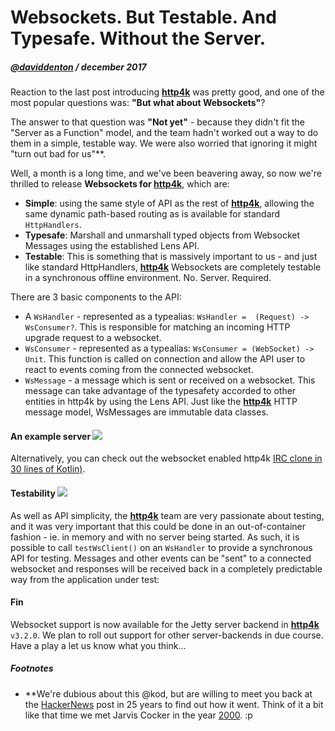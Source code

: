# Websockets. But Testable. And Typesafe. Without the Server.

##### [@daviddenton](http://github.com/daviddenton) / december 2017

Reaction to the last post introducing [**http4k**](https://github.com/http4k/http4k) was pretty good, and one of the most popular questions was: **"But what about Websockets"**?

The answer to that question was **"Not yet"** - because they didn't fit the "Server as a Function" model, and the team hadn't worked out a way to do them in a simple, testable way. We were also worried that ignoring it might "turn out bad for us"**.

Well, a month is a long time, and we've been beavering away, so now we're thrilled to release **Websockets for [**http4k**](https://github.com/http4k/http4k)**, which are:
- **Simple**: using the same style of API as the rest of [**http4k**](https://github.com/http4k/http4k), allowing the same dynamic path-based routing as is available for standard `HttpHandlers`.
- **Typesafe**: Marshall and unmarshall typed objects from Websocket Messages using the established Lens API.
- **Testable**: This is something that is massively important to us - and just like standard HttpHandlers, [**http4k**](https://github.com/http4k/http4k) Websockets are completely testable in a synchronous offline environment. No. Server. Required.

There are 3 basic components to the API:
- A `WsHandler` - represented as a typealias: `WsHandler =  (Request) -> WsConsumer?`. This is responsible for matching an incoming HTTP upgrade request to a websocket.
- `WsConsumer` - represented as a typealias: `WsConsumer = (WebSocket) -> Unit`. This function is called on connection and allow the API user to react to events coming from the connected websocket.
- `WsMessage` - a message which is sent or received on a websocket. This message can take advantage of the typesafety accorded to other entities in http4k by using the Lens API. Just like the [**http4k**](https://github.com/http4k/http4k) HTTP message model, WsMessages are immutable data classes.

#### An example server [<img class="octocat" src="/img/octocat-32.png"/>](https://github.com/http4k/http4k/blob/master/src/docs/blog/typesafe_websockets/example.kt)

<script src="https://gist-it.appspot.com/https://github.com/http4k/http4k/blob/master/src/docs/blog/typesafe_websockets/example.kt"></script>

Alternatively, you can check out the websocket enabled http4k [IRC clone in 30 lines of Kotlin)](https://github.com/daviddenton/http4k-demo-irc).

#### Testability [<img class="octocat" src="/img/octocat-32.png"/>](https://github.com/http4k/http4k/blob/master/src/docs/blog/typesafe_websockets/example_testing.kt)
As well as API simplicity, the [**http4k**](https://github.com/http4k/http4k) team are very passionate about testing, and it was very important that this could be done in an out-of-container fashion - ie. in memory and with no server being started. As such, it is possible to call `testWsClient()` on an `WsHandler` to provide a synchronous API for testing. Messages and other events can be "sent" to a connected websocket and responses will be received back in a completely predictable way from the application under test:

<script src="https://gist-it.appspot.com/https://github.com/http4k/http4k/blob/master/src/docs/blog/typesafe_websockets/example_testing.kt"></script>

#### Fin
Websocket support is now available for the Jetty server backend in [**http4k**](https://github.com/http4k/http4k) `v3.2.0`. We plan to roll out support for other server-backends in due course. Have a play a let us know what you think... 

##### Footnotes
* **We're dubious about this @kod, but are willing to meet you back at the [HackerNews](https://news.ycombinator.com/item?id=15694616) post in 25 years to find out how it went. Think of it a bit like that time we met Jarvis Cocker in the year [2000](https://www.youtube.com/watch?v=qJS3xnD7Mus). :p